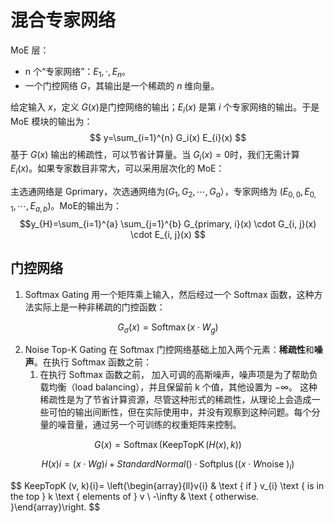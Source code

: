 # 混合专家网络

MoE 层：
- n 个“专家网络”：$E_1, \cdot, E_n$。
- 一个门控网络 $G$，其输出是一个稀疏的 $n$ 维向量。

给定输入 $x$，定义 $G(x)$是门控网络的输出；$E_i(x)$ 是第 $i$ 个专家网络的输出。于是 MoE 模块的输出为：
$$ y=\sum_{i=1}^{n} G_i(x) E_{i}(x) $$
基于 $G(x)$ 输出的稀疏性，可以节省计算量。当 $G_i(x)=0$时，我们无需计算 $E_i(x)$。如果专家数目非常大，可以采用层次化的 MoE：

主选通网络是 Gprimary，次选通网络为$(G_1, G_2, \cdots, G_a）$，专家网络为 $(E_{0,0}, E_{0,1}, \cdots, E_{a,b})$。MoE的输出为：
$$y_{H}=\sum_{i=1}^{a} \sum_{j=1}^{b} G_{primary, i}(x) \cdot G_{i, j}(x) \cdot E_{i, j}(x) $$


## 门控网络
1. Softmax Gating
用一个矩阵乘上输入，然后经过一个 Softmax 函数，这种方法实际上是一种非稀疏的门控函数：

$$ G_{\sigma}(x)=\operatorname{Softmax}\left(x \cdot W_{g}\right) $$

2. Noise Top-K Gating
在 Softmax 门控网络基础上加入两个元素：**稀疏性**和**噪声**。在执行 Softmax 函数之前：
   1) 在执行 Softmax 函数之前， 加入可调的高斯噪声，噪声项是为了帮助负载均衡（load balancing），并且保留前 k 个值，其他设置为 $-\infty$。 
   这种稀疏性是为了节省计算资源，尽管这种形式的稀疏性，从理论上会造成一些可怕的输出间断性，但在实际使用中，并没有观察到这种问题。每个分量的噪音量，通过另一个可训练的权重矩阵来控制。

$$ G(x)=\operatorname{Softmax}(\operatorname{KeepTopK}(H(x), k)) $$

$$ H(x){i}=\left(x \cdot W{g}\right){i}+ StandardNormal ()\cdot \operatorname{Softplus}\left(\left(x \cdot W{\text {noise }}\right)_{i}\right) $$

$$ KeepTopK (v, k){i}=
\left{\begin{array}{ll}v{i} & \text { if } v_{i} \text { is in the top } k \text { elements of } v \ -\infty & \text { otherwise. }\end{array}\right. $$